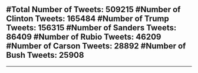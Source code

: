 #Total Number of Tweets: 509215 
#Number of Clinton Tweets: 165484
#Number of Trump Tweets: 156315
#Number of Sanders Tweets: 86409
#Number of Rubio Tweets: 46209
#Number of Carson Tweets: 28892
#Number of Bush Tweets: 25908
---
---
